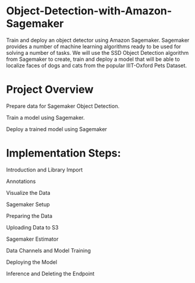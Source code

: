 # Object-Detection-with-Amazon-Sagemaker
Train and deploy an object detector using Amazon Sagemaker. 
Sagemaker provides a number of machine learning algorithms ready to be used for solving a number of tasks. We will use the SSD Object Detection algorithm from Sagemaker to create, train and deploy a model that will be able to localize faces of dogs and cats from the popular IIIT-Oxford Pets Dataset.
# Project Overview
Prepare data for Sagemaker Object Detection.

Train a model using Sagemaker.

Deploy a trained model using Sagemaker

# Implementation Steps:
Introduction and Library Import 

Annotations

Visualize the Data

Sagemaker Setup

Preparing the Data

Uploading Data to S3

Sagemaker Estimator

Data Channels and Model Training

Deploying the Model

Inference and Deleting the Endpoint
